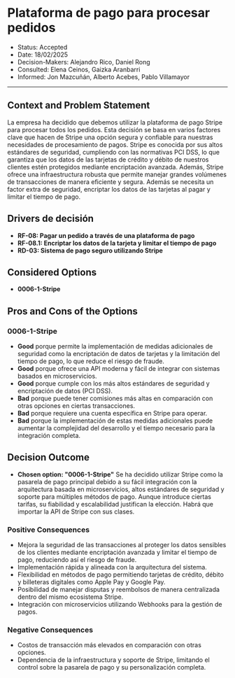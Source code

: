 # Plataforma de pago para procesar pedidos

* Status: Accepted
* Date: 18/02/2025
* Decision-Makers: Alejandro Rico, Daniel Rong
* Consulted: Elena Ceinos, Gaizka Aranbarri
* Informed: Jon Mazcuñán, Alberto Acebes, Pablo Villamayor

---

## Context and Problem Statement

La empresa ha decidido que debemos utilizar la plataforma de pago Stripe para procesar todos los pedidos. Esta decisión se basa en varios factores clave que hacen de Stripe una opción segura y confiable para nuestras necesidades de procesamiento de pagos. 
Stripe es conocida por sus altos estándares de seguridad, cumpliendo con las normativas PCI DSS, lo que garantiza que los datos de las tarjetas de crédito y débito de nuestros clientes estén protegidos mediante encriptación avanzada. Además, Stripe ofrece una infraestructura robusta que permite manejar grandes volúmenes de transacciones de manera eficiente y segura.
Además se necesita un factor extra de seguridad, encriptar los datos de las tarjetas al pagar y limitar el tiempo de pago.

## Drivers de decisión

* **RF-08: Pagar un pedido a través de una plataforma de pago**
* **RF-08.1: Encriptar los datos de la tarjeta y limitar el tiempo de pago**
* **RD-03: Sistema de pago seguro utilizando Stripe**

## Considered Options

* **0006-1-Stripe**

## Pros and Cons of the Options

### 0006-1-Stripe

* **Good** porque permite la implementación de medidas adicionales de seguridad como la encriptación de datos de tarjetas y la limitación del tiempo de pago, lo que reduce el riesgo de fraude.
* **Good** porque ofrece una API moderna y fácil de integrar con sistemas basados en microservicios.
* **Good** porque cumple con los más altos estándares de seguridad y encriptación de datos (PCI DSS).
* **Bad** porque puede tener comisiones más altas en comparación con otras opciones en ciertas transacciones.
* **Bad** porque requiere una cuenta específica en Stripe para operar.
* **Bad** porque la implementación de estas medidas adicionales puede aumentar la complejidad del desarrollo y el tiempo necesario para la integración completa.

## Decision Outcome

* **Chosen option: "0006-1-Stripe"**
Se ha decidido utilizar Stripe como la pasarela de pago principal debido a su fácil integración con la arquitectura basada en microservicios, altos estándares de seguridad y soporte para múltiples métodos de pago. Aunque introduce ciertas tarifas, su fiabilidad y escalabilidad justifican la elección. Habrá que importar la API de Stripe con sus clases.

### Positive Consequences

* Mejora la seguridad de las transacciones al proteger los datos sensibles de los clientes mediante encriptación avanzada y limitar el tiempo de pago, reduciendo así el riesgo de fraude.
* Implementación rápida y alineada con la arquitectura del sistema.
* Flexibilidad en métodos de pago permitiendo tarjetas de crédito, débito y billeteras digitales como Apple Pay y Google Pay.
* Posibilidad de manejar disputas y reembolsos de manera centralizada dentro del mismo ecosistema Stripe.
* Integración con microservicios utilizando Webhooks para la gestión de pagos.

### Negative Consequences

* Costos de transacción más elevados en comparación con otras opciones.
* Dependencia de la infraestructura y soporte de Stripe, limitando el control sobre la pasarela de pago y su personalización completa.
